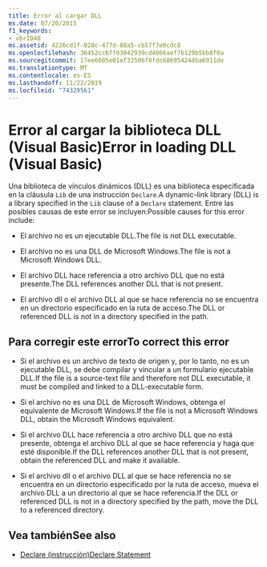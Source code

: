 ```yaml
---
title: Error al cargar DLL
ms.date: 07/20/2015
f1_keywords:
- vbrID48
ms.assetid: 4226cd1f-028c-477d-88a5-cb57f7e0cdc8
ms.openlocfilehash: 36452cc6ff03042939cd4066aef76129b5bb8f0a
ms.sourcegitcommit: 17ee6605e01ef32506f8fdc686954244ba6911de
ms.translationtype: MT
ms.contentlocale: es-ES
ms.lasthandoff: 11/22/2019
ms.locfileid: "74329561"
---
```

# <a name="error-in-loading-dll-visual-basic"></a><span data-ttu-id="71409-102">Error al cargar la biblioteca DLL (Visual Basic)</span><span class="sxs-lookup"><span data-stu-id="71409-102">Error in loading DLL (Visual Basic)</span></span>
<span data-ttu-id="71409-103">Una biblioteca de vínculos dinámicos (DLL) es una biblioteca especificada en la cláusula `Lib` de una instrucción `Declare`.</span><span class="sxs-lookup"><span data-stu-id="71409-103">A dynamic-link library (DLL) is a library specified in the `Lib` clause of a `Declare` statement.</span></span> <span data-ttu-id="71409-104">Entre las posibles causas de este error se incluyen:</span><span class="sxs-lookup"><span data-stu-id="71409-104">Possible causes for this error include:</span></span>  
  
- <span data-ttu-id="71409-105">El archivo no es un ejecutable DLL.</span><span class="sxs-lookup"><span data-stu-id="71409-105">The file is not DLL executable.</span></span>  
  
- <span data-ttu-id="71409-106">El archivo no es una DLL de Microsoft Windows.</span><span class="sxs-lookup"><span data-stu-id="71409-106">The file is not a Microsoft Windows DLL.</span></span>  
  
- <span data-ttu-id="71409-107">El archivo DLL hace referencia a otro archivo DLL que no está presente.</span><span class="sxs-lookup"><span data-stu-id="71409-107">The DLL references another DLL that is not present.</span></span>  
  
- <span data-ttu-id="71409-108">El archivo dll o el archivo DLL al que se hace referencia no se encuentra en un directorio especificado en la ruta de acceso.</span><span class="sxs-lookup"><span data-stu-id="71409-108">The DLL or referenced DLL is not in a directory specified in the path.</span></span>  
  
## <a name="to-correct-this-error"></a><span data-ttu-id="71409-109">Para corregir este error</span><span class="sxs-lookup"><span data-stu-id="71409-109">To correct this error</span></span>  
  
- <span data-ttu-id="71409-110">Si el archivo es un archivo de texto de origen y, por lo tanto, no es un ejecutable DLL, se debe compilar y vincular a un formulario ejecutable DLL.</span><span class="sxs-lookup"><span data-stu-id="71409-110">If the file is a source-text file and therefore not DLL executable, it must be compiled and linked to a DLL-executable form.</span></span>  
  
- <span data-ttu-id="71409-111">Si el archivo no es una DLL de Microsoft Windows, obtenga el equivalente de Microsoft Windows.</span><span class="sxs-lookup"><span data-stu-id="71409-111">If the file is not a Microsoft Windows DLL, obtain the Microsoft Windows equivalent.</span></span>  
  
- <span data-ttu-id="71409-112">Si el archivo DLL hace referencia a otro archivo DLL que no está presente, obtenga el archivo DLL al que se hace referencia y haga que esté disponible.</span><span class="sxs-lookup"><span data-stu-id="71409-112">If the DLL references another DLL that is not present, obtain the referenced DLL and make it available.</span></span>  
  
- <span data-ttu-id="71409-113">Si el archivo dll o el archivo DLL al que se hace referencia no se encuentra en un directorio especificado por la ruta de acceso, mueva el archivo DLL a un directorio al que se hace referencia.</span><span class="sxs-lookup"><span data-stu-id="71409-113">If the DLL or referenced DLL is not in a directory specified by the path, move the DLL to a referenced directory.</span></span>  
  
## <a name="see-also"></a><span data-ttu-id="71409-114">Vea también</span><span class="sxs-lookup"><span data-stu-id="71409-114">See also</span></span>

- [<span data-ttu-id="71409-115">Declare (instrucción)</span><span class="sxs-lookup"><span data-stu-id="71409-115">Declare Statement</span></span>](../../../visual-basic/language-reference/statements/declare-statement.md)
